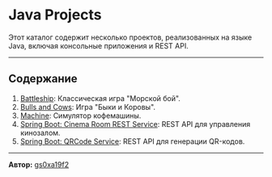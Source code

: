 # Java Projects

Этот каталог содержит несколько проектов, реализованных на языке Java, включая консольные приложения и REST API.

---

## Содержание
1. [Battleship](./battleship): Классическая игра "Морской бой".
2. [Bulls and Cows](./bullscows): Игра "Быки и Коровы".
3. [Machine](./machine): Симулятор кофемашины.
4. [Spring Boot: Cinema Room REST Service](./Spring%20Boot/Cinema%20Room%20REST%20Service%20with%20Java): REST API для управления кинозалом.
5. [Spring Boot: QRCode Service](./Spring%20Boot/QRCode%20Service): REST API для генерации QR-кодов.

---

**Автор:** [gs0xa19f2](https://github.com/gs0xa19f2)
